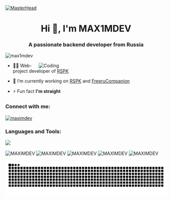 [![MasterHead](https://blogger.googleusercontent.com/img/a/AVvXsEjw8-XZqx5YVMWGmmNSvZAMHRZqb-G9aAN2HBoGmMf2m1f7A-5AQYhKqsyYJ56eEPSccP0OCy8W0ZbrSkY-T3Whp2_Y_POdclSN09YO_tnj0M7O8-txH-jiydvcmExvnMHFqf_AAFq_CFyyMPefB07qt6iPqGjFgr6L8vycZ3a3qZWRYSmG57xuOr0pp0k)](https://github.com/MAX1MDEV)

<h1 align="center">Hi 👋, I'm MAX1MDEV</h1>
<h3 align="center">A passionate backend developer from Russia</h3>
<p align="left"> <img src="https://komarev.com/ghpvc/?username=max1mdev&label=Profile%20views&color=0e75b6&style=flat" alt="max1mdev" /> </p>
<img align="right" alt="Coding" width=400 src="https://cdn.dribbble.com/users/1162077/screenshots/3848914/programmer.gif">

- 👨‍💻 Web-project developer of [RSPK](https://maximdev.h1n.ru/RSPK)

- 🔭 I’m currently working on [RSPK](http://maximdev.h1n.ru/RSPK) and [FreeruCompanion](https://github.com/MAX1MDEV/FreeruCompanion)

- ⚡ Fun fact **I'm straight**

<h3 align="left">Connect with me:</h3>
<p align="left">
<a href="https://discordapp.com/users/390102465586003978" target="blank"><img align="center" src="https://skillicons.dev/icons?i=discord" alt="maximdev"/></a>
<h3 align="left">Languages and Tools:</h3>
<p align="left">
    <img src="https://skillicons.dev/icons?i=c,cs,cpp,py,java,kotlin,androidstudio,nodejs,figma,js,postman,php,html,css,vscode,visualstudio,sublime,heroku,git,windows&perline=8" />
</p>

![MAXIMDEV](https://github-profile-summary-cards.vercel.app/api/cards/profile-details?username=max1mdev&theme=solarized_dark)
![MAXIMDEV](https://github-profile-summary-cards.vercel.app/api/cards/stats?username=max1mdev&theme=solarized_dark)
![MAXIMDEV](https://github-profile-summary-cards.vercel.app/api/cards/most-commit-language?username=max1mdev&theme=solarized_dark)
![MAXIMDEV](https://github-profile-summary-cards.vercel.app/api/cards/repos-per-language?username=max1mdev&theme=solarized_dark)
![MAXIMDEV](https://github-profile-summary-cards.vercel.app/api/cards/productive-time?username=max1mdev&theme=solarized_dark)

<picture>
  <source media="(prefers-color-scheme: dark)" srcset="https://raw.githubusercontent.com/MAX1MDEV/MAX1MDEV/output/github-contribution-grid-snake-dark.svg">
  <img alt="github contribution grid snake animation" src="https://raw.githubusercontent.com/MAX1MDEV/MAX1MDEV/output/github-contribution-grid-snake.svg">
</picture>
